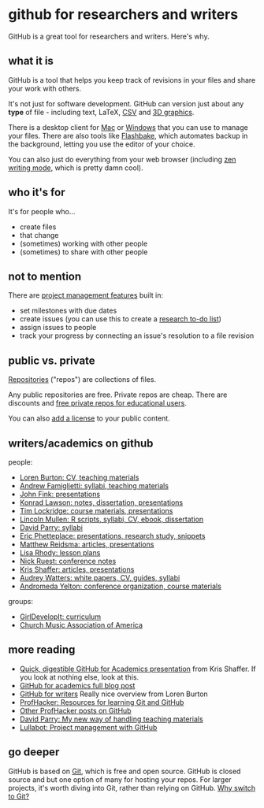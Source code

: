 github for researchers and writers
======================

GitHub is a great tool for researchers and writers. Here's why.

what it is
-----
GitHub is a tool that helps you keep track of revisions in your files and share your work with others.

It's not just for software development. GitHub can version just about any **type** of file - including text, LaTeX, [CSV](https://github.com/blog/1601-see-your-csvs) and [3D graphics](https://github.com/blog/1633-3d-file-diffs).

There is a desktop client for [Mac](http://mac.github.com) or [Windows](http://windows.github.com) that you can use to manage your files. There are also tools like [Flashbake](http://bitbucketlabs.net/flashbake/), which automates backup in the background, letting you use the editor of your choice.

You can also just do everything from your web browser (including [zen writing mode](https://github.com/blog/1379-zen-writing-mode), which is pretty damn cool).

who it's for
-----
It's for people who...
- create files
- that change
- (sometimes) working with other people
- (sometimes) to share with other people

not to mention
-----
There are [project management features](https://github.com/features/projects) built in:
 - set milestones with due dates
 - create issues (you can use this to create a [research to-do list](http://carlboettiger.info/2012/12/06/github-issues-tracker:-the-perfect-research-todo-list))
 - assign issues to people
 - track your progress by connecting an issue's resolution to a file revision

public vs. private
-----
[Repositories](https://help.github.com/articles/create-a-repo) ("repos") are collections of files. 

Any public repositories are free. Private repos are cheap. There are discounts and [free private repos for educational users](https://github.com/edu).

You can also [add a license](https://github.com/blog/1530-choosing-an-open-source-license) to your public content.

writers/academics on github
-----
people:
 - [Loren Burton: CV, teaching materials](https://github.com/aguynamedloren?tab=repositories)
 - [Andrew Famiglietti: syllabi, teaching materials](https://github.com/afamiglietti?tab=repositories)
 - [John Fink: presentations](https://github.com/jbfink?tab=repositories)
 - [Konrad Lawson: notes, dissertation, presentations](https://github.com/kmlawson?tab=repositories)
 - [Tim Lockridge: course materials, presentations](https://github.com/timlockridge?tab=repositories)
 - [Lincoln Mullen: R scripts, syllabi, CV, ebook, dissertation](https://github.com/lmullen?tab=repositories)
 - [David Parry: syllabi](https://github.com/academicdave?tab=repositories)
 - [Eric Phetteplace: presentations, research study, snippets](https://github.com/phette23?tab=repositories)
 - [Matthew Reidsma: articles, presentations](https://github.com/mreidsma?tab=repositories)
 - [Lisa Rhody: lesson plans](http://www.lisarhody.com/teaching-lda-with-the-topic-modeling-game/)
 - [Nick Ruest: conference notes](https://github.com/ruebot/conference-notes)
 - [Kris Shaffer: articles, presentations](https://github.com/kshaffer?tab=repositories)
 - [Audrey Watters: white papers, CV, guides, syllabi](https://github.com/audreywatters?tab=repositories)
 - [Andromeda Yelton: conference organization, course materials](https://github.com/thatandromeda?tab=repositories)

groups:
 - [GirlDevelopIt: curriculum](https://github.com/girldevelopit)
 - [Church Music Association of America](http://www.wired.com/wiredenterprise/2013/05/gregorian_github/)

more reading
-----
 - [Quick, digestible GitHub for Academics presentation](http://kris.shaffermusic.com/githubforacademics/#/5) from Kris Shaffer. If you look at nothing else, look at this.
 - [GitHub for academics full blog post](http://blogs.lse.ac.uk/impactofsocialsciences/2013/06/04/github-for-academics/)
 - [GitHub for writers](http://madebyloren.com/github-for-writers) Really nice overview from Loren Burton
 - [ProfHacker: Resources for learning Git and GitHub](http://chronicle.com/blogs/profhacker/resources-for-learning-git-and-github/48285)
 - [Other ProfHacker posts on GitHub](http://chronicle.com/blogs/profhacker/tag/github)
 - [David Parry: My new way of handling teaching materials](http://academhack.outsidethetext.com/home/2013/my-new-way-of-handling-teaching-materials/)
 - [Lullabot: Project management with GitHub](http://www.lullabot.com/blog/article/managing-projects-github)
 
go deeper
------
GitHub is based on [Git](http://git-scm.com/), which is free and open source. GitHub is closed source and but one option of many for hosting your repos. For larger projects, it's worth diving into Git, rather than relying on GitHub. [Why switch to Git?](http://gwenbell.com/gitnotgithub)
